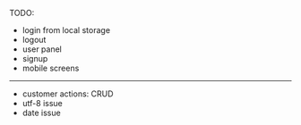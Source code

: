 TODO:
- login from local storage
- logout
- user panel
- signup
- mobile screens

---
+ customer actions: CRUD
+ utf-8 issue
+ date issue
